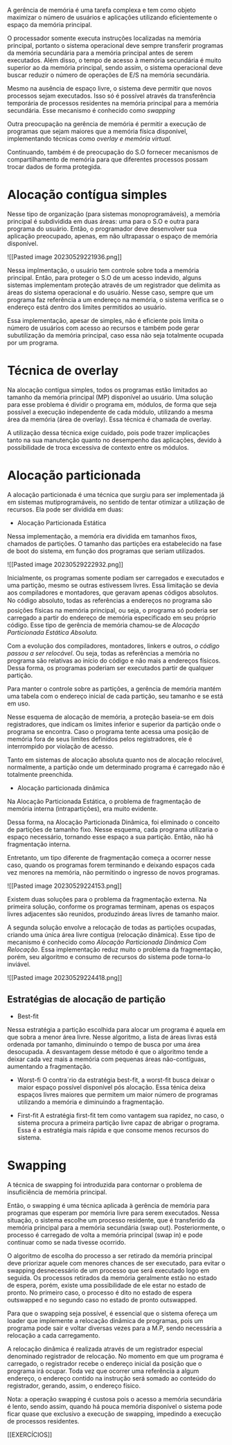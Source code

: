 
A gerência de memória é uma tarefa complexa e tem como objeto maximizar o número de usuários e aplicações utilizando eficientemente o espaço da memória principal.

O processador somente executa instruções localizadas na memória principal, portanto o sistema operacional deve sempre transferir programas da memória secundária para a memória principal antes de serem executados. Além disso, o tempo de acesso à memória secundária é muito superior ao da memória principal, sendo assim, o sistema operacional deve buscar reduzir o número de operações de E/S na memória secundária.

Mesmo na ausência de espaço livre, o sistema deve permitir que novos processos sejam executados. Isso só é possível através da transferência temporária de processos residentes na memória principal para a memória secundária. Esse mecanismo é conhecido como *swapping*

Outra preocupação na gerência de memória é permitir a execução de programas que sejam maiores que a memória física disponível, implementando técnicas como *overlay e memória virtual.*

Continuando, também é de preocupação do S.O fornecer mecanismos de compartilhamento de memória para que diferentes processos possam trocar dados de forma protegida.

# Alocação contígua simples

Nesse tipo de organização (para sistemas monoprogramáveis),  a memória principal é subdividida em duas áreas: uma para o S.O e outra para programa do usuário. Então, o programador deve desenvolver sua aplicação preocupado, apenas, em não ultrapassar o espaço de memória disponível.

![[Pasted image 20230529221936.png]]

Nessa implmentação, o usuário tem controle sobre toda a memória principal. Então, para proteger o S.O de um acesso indevido, alguns sistemas implementam proteção através de um registrador que delimita as áreas do sistema operacional e do usuário. Nesse caso, sempre que um programa faz referência a um endereço na memória, o sistema verifica se o endereço está dentro dos limites permitidos ao usuário.

Essa implementação, apesar de simples, não é eficiente pois limita o número de usuários com acesso ao recursos e também pode gerar subutilização da memória principal, caso essa não seja totalmente ocupada por um programa.

# Técnica de overlay

Na alocação contígua simples, todos os programas estão limitados ao tamanho da memória principal (MP) disponível ao usuário. Uma solução para esse problema é dividir o programa em, módulos, de forma que seja possível a execução independente de cada módulo, utilizando a mesma área da memória (área de overlay). Essa técnica é chamada de overlay.

A utilização dessa técnica exige cuidado, pois pode trazer implicações tanto na sua manutenção quanto no desempenho das aplicações, devido à possibilidade de troca excessiva de contexto entre os módulos.

# Alocação particionada

A alocação particionada é uma técnica que surgiu para ser implementada já em sistemas mutiprogramáveis, no sentido de tentar otimizar a utilização de recursos. Ela pode ser dividida em duas:

 * Alocação Particionada Estática

Nessa implementação, a memória era dividida em tamanhos fixos, chamados de partições. O tamanho das partições era estabelecido na fase de boot do sistema, em função dos programas que seriam utilizados.

![[Pasted image 20230529222932.png]]

Inicialmente, os programas somente podiam ser carregados e executados e uma partição, mesmo se outras estivessem livres. Essa limitação se devia aos compiladores e montadores, que geravam apenas códigos absolutos. No código absoluto, todas as referências a endereços no programa são posições físicas na memória principal, ou seja, o programa só poderia ser carregado a partir do endereço de memória especificado em seu próprio código. Esse tipo de gerência de memória chamou-se de *Alocação Particionada Estática Absoluta.*

Com a evolução dos compiladores, montadores, linkers e outros, *o código passou a ser relocável*. Ou seja, todas as referências a memória no programa são relativas ao início do código e não mais a endereços físicos. Dessa forma, os programas poderiam ser executados  partir de qualquer partição.

Para manter o controle sobre as partições, a gerência de memória mantém uma tabela com o endereço inicial de cada partição, seu tamanho e se está em uso.

Nesse esquema de alocação de memória, a proteção baseia-se em dois registradores, que indicam os limites inferior e superior da partição onde o programa se encontra. Caso o programa tente acessa uma posição de memória fora de seus limites definidos pelos registradores, ele é interrompido por violação de acesso.

Tanto em sistemas de alocação absoluta quanto nos de alocação relocável, normalmente, a partição onde um determinado programa é carregado não é totalmente preenchida.

* Alocação particionada dinâmica

Na Alocação Particionada Estática, o problema de fragmentação de memória interna (intrapartições), era muito evidente.

Dessa forma, na Alocação Particionada Dinâmica, foi eliminado o conceito de partições de tamanho fixo. Nesse esquema, cada programa utilizaria o espaço necessário, tornando esse espaço a sua partição. Então, não há fragmentação interna.

Entretanto, um tipo diferente de fragmentação começa a ocorrer nesse caso, quando os programas forem terminando e deixando espaços cada vez menores na memória, não permitindo o ingresso de novos programas.

![[Pasted image 20230529224153.png]]

Existem duas soluções para o problema da fragmentação externa. Na primeira solução, conforme os programas terminam, apenas os espaços livres adjacentes são reunidos, produzindo áreas livres de tamanho maior.

A segunda solução envolve a relocação de todas as partições ocupadas, criando uma única área livre contígua (relocação dinâmica). Esse tipo de mecanismo é conhecido como *Alocação Particionada Dinâmica Com Relocação*. Essa implementação reduz muito o problema da fragmentação, porém, seu algoritmo e consumo de recursos do sistema pode torna-lo inviável.

![[Pasted image 20230529224418.png]]

## Estratégias de alocação de partição

 * Best-fit

Nessa estratégia a partição escolhida para alocar um programa é aquela em que sobra a menor área livre. Nesse algoritmo, a lista de áreas livras está ordenada por tamanho, diminuindo o tempo de busca por uma área desocupada. A desvantagem desse método é que o algoritmo tende a deixar cada vez mais a memória com pequenas áreas não-contíguas, aumentando  a fragmentação.

 * Worst-fi
O contra´rio da estratégia best-fit, a worst-fit busca deixar o maior espaço possível disponível pós alocação. Essa ténica deixa espaços livres maiores que permitem um maior número de programas utilizando a memória e diminuindo a fragmentação.

* First-fit
A estratégia first-fit tem como vantagem sua rapidez, no caso, o sistema procura a primeira partição livre capaz de abrigar o programa. Essa é a estratégia mais rápida e que consome menos recursos do sistema.

# Swapping

A técnica de swapping foi introduzida para contornar o problema de insuficiência de memória principal.

Então, o swapping é uma técnica aplicada à gerência de memória para programas que esperam por memória livre para serem executados. Nessa situação, o sistema escolhe um processo residente, que é transferido da memória principal para a memória secundária (swap out). Posteriormente, o processo é carregado de volta a memória principal (swap in) e pode continuar como se nada tivesse ocorrido.

O algoritmo de escolha do processo a ser retirado da memória principal deve priorizar aquele com menores chances de ser executado, para evitar o swapping desnecessário de um processo que será executado logo em seguida. Os processos retirados da memória geralmente estão no estado de espera, porém, existe uma possibilidade de ele estar no estado de pronto. No primeiro caso, o processo é dito no estado de espera outswapped e no segundo caso no estado de pronto outswapped.

Para que o swapping seja possível, é essencial que o sistema ofereça um loader que implemente a relocação dinâmica de programas, pois um programa pode sair e voltar diversas vezes para a M.P, sendo necessária a relocação a cada carregamento.

A relocação dinâmica é realizada através de um registrador especial denominado registrador de relocação. No momento em que um programa é carregado, o registrador recebe o endereço inicial da posição que o programa irá ocupar. Toda vez que ocorrer uma referência a algum endereço, o endereço contido na instrução será somado ao conteúdo do registrador, gerando, assim, o endereço físico.

Nota: a operação swapping é custosa pois o acesso a memória secundária é lento, sendo assim, quando há pouca memória disponível o sistema pode ficar quase que exclusivo a execução de swapping, impedindo a execução de processos residentes.

[[EXERCÍCIOS]]

